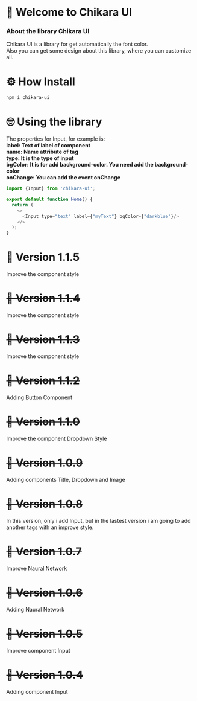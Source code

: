 # 👋 Welcome to Chikara UI 

### About the library Chikara UI
Chikara UI is a library for get automatically the font color.<br/>
Also you can get some design about this library, where you can customize all.

# ⚙ How Install
```bash
npm i chikara-ui
```

# 🤓 Using the library

The properties for Input, for example is:<br/>
<b>label: Text of label of component</b><br/>
<b>name: Name attribute of tag</b><br/>
<b>type: It is the type of input</b><br/>
<b>bgColor: It is for add background-color. You need add the background-color</b><br/>
<b>onChange: You can add the event onChange</b><br/>

```js
import {Input} from 'chikara-ui';

export default function Home() {
  return (
    <>
      <Input type="text" label={"myText"} bgColor={"darkblue"}/>
    </>
  );
}
```


# 📝 Version 1.1.5
Improve the component style
# <s>📝 Version 1.1.4 </s>
Improve the component style
# <s>📝 Version 1.1.3 </s>
Improve the component style
# <s>📝 Version 1.1.2 </s>
Adding Button Component
# <s>📝 Version 1.1.0 </s>
Improve the component Dropdown Style
# <s>📝 Version 1.0.9 </s>
Adding components Title, Dropdown and Image
# <s>📝 Version 1.0.8 </s>
In this version, only i add Input, but in the lastest version i am going to add another tags with an improve style.
# <s>📝 Version 1.0.7 </s>
Improve Naural Network
# <s>📝 Version 1.0.6 </s>
Adding Naural Network
# <s>📝 Version 1.0.5 </s>
Improve component Input
# <s>📝 Version 1.0.4 </s>
Adding component Input
